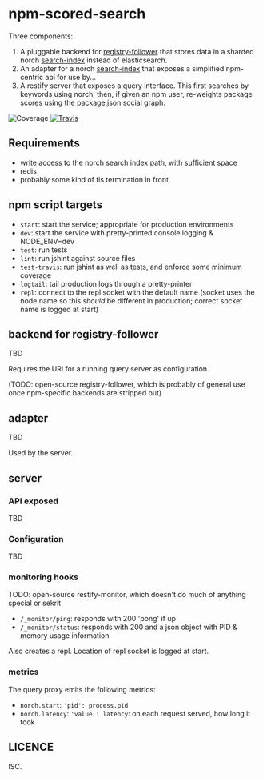 # npm-scored-search

Three components:

1. A pluggable backend for [registry-follower](https://github.com/npm/registry-follower) that stores data in a sharded norch [search-index](https://github.com/fergiemcdowall/search-index) instead of elasticsearch.
2. An adapter for a norch [search-index](https://github.com/fergiemcdowall/search-index) that exposes a simplified npm-centric api for use by...
3. A restify server that exposes a query interface. This first searches by keywords using norch, then, if given an npm user, re-weights package scores using the package.json social graph.

![Coverage](http://img.shields.io/badge/coverage-86%25-yellow.svg?style=flat)
[![Travis](http://img.shields.io/travis/ceejbot/npm-scored-search.svg?style=flat)](https://travis-ci.org/ceejbot/npm-scored-search)

## Requirements

* write access to the norch search index path, with sufficient space
* redis
* probably some kind of tls termination in front

## npm script targets

* `start`: start the service; appropriate for production environments
* `dev`: start the service with pretty-printed console logging & NODE_ENV=dev
* `test`: run tests
* `lint`: run jshint against source files
* `test-travis`: run jshint as well as tests, and enforce some minimum coverage
* `logtail`: tail production logs through a pretty-printer
* `repl`: connect to the repl socket with the default name (socket uses the node name so this *should* be different in production; correct socket name is logged at start)

## backend for registry-follower

TBD

Requires the URI for a running query server as configuration.

(TODO: open-source registry-follower, which is probably of general use once npm-specific backends are stripped out)

## adapter

TBD

Used by the server.

## server

### API exposed

TBD

### Configuration

TBD

### monitoring hooks

TODO: open-source restify-monitor, which doesn't do much of anything special or sekrit

* `/_monitor/ping`: responds with 200 'pong' if up
* `/_monitor/status`: responds with 200 and a json object with PID & memory usage information

Also creates a repl. Location of repl socket is logged at start.

### metrics

The query proxy emits the following metrics:

* `norch.start`: `'pid': process.pid`
* `norch.latency`: `'value': latency`: on each request served, how long it took

## LICENCE

ISC.
